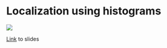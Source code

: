 # Localization using histograms
![](https://docs.google.com/drawings/d/e/2PACX-1vQ2SQeGNXvVybIzZW9Bp2cBFE2wQyrzh7vf6MCxzS-JAQvw-97nyyafxblGoWOAL5T8j9LwqcDWgXFV/pub?w=1121&h=204)

[Link](https://docs.google.com/presentation/d/1Q2VLgqafMbFZAde74dQt0fyNn1rGimVHKxuzpO1mXG0/edit?usp=sharing) to slides

